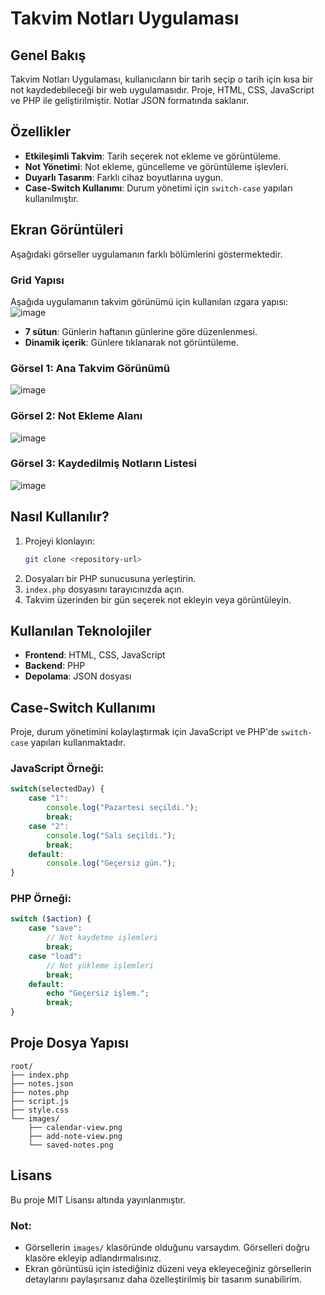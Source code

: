 # Takvim Notları Uygulaması

## Genel Bakış
Takvim Notları Uygulaması, kullanıcıların bir tarih seçip o tarih için kısa bir not kaydedebileceği bir web uygulamasıdır. Proje, HTML, CSS, JavaScript ve PHP ile geliştirilmiştir. Notlar JSON formatında saklanır.

## Özellikler
- **Etkileşimli Takvim**: Tarih seçerek not ekleme ve görüntüleme.
- **Not Yönetimi**: Not ekleme, güncelleme ve görüntüleme işlevleri.
- **Duyarlı Tasarım**: Farklı cihaz boyutlarına uygun.
- **Case-Switch Kullanımı**: Durum yönetimi için `switch-case` yapıları kullanılmıştır.

## Ekran Görüntüleri
Aşağıdaki görseller uygulamanın farklı bölümlerini göstermektedir.

### Grid Yapısı
Aşağıda uygulamanın takvim görünümü için kullanılan ızgara yapısı:
![image](https://github.com/user-attachments/assets/e30c59be-0aa6-4877-9f16-378082a34967)


- **7 sütun**: Günlerin haftanın günlerine göre düzenlenmesi.
- **Dinamik içerik**: Günlere tıklanarak not görüntüleme.

### Görsel 1: Ana Takvim Görünümü
![image](https://github.com/user-attachments/assets/a9c99e1e-ab16-4880-8c37-46b14b2e5267)


### Görsel 2: Not Ekleme Alanı
![image](https://github.com/user-attachments/assets/883cac38-ea47-43e5-8e2d-7333cd8e3490)


### Görsel 3: Kaydedilmiş Notların Listesi
![image](https://github.com/user-attachments/assets/94c16db5-cf67-4dcc-ba63-9f99f42e7104)


## Nasıl Kullanılır?
1. Projeyi klonlayın:
   ```bash
   git clone <repository-url>
   ```
2. Dosyaları bir PHP sunucusuna yerleştirin.
3. `index.php` dosyasını tarayıcınızda açın.
4. Takvim üzerinden bir gün seçerek not ekleyin veya görüntüleyin.

## Kullanılan Teknolojiler
- **Frontend**: HTML, CSS, JavaScript
- **Backend**: PHP
- **Depolama**: JSON dosyası

## Case-Switch Kullanımı
Proje, durum yönetimini kolaylaştırmak için JavaScript ve PHP'de `switch-case` yapıları kullanmaktadır.

### JavaScript Örneği:
```javascript
switch(selectedDay) {
    case "1":
        console.log("Pazartesi seçildi.");
        break;
    case "2":
        console.log("Salı seçildi.");
        break;
    default:
        console.log("Geçersiz gün.");
}
```

### PHP Örneği:
```php
switch ($action) {
    case "save":
        // Not kaydetme işlemleri
        break;
    case "load":
        // Not yükleme işlemleri
        break;
    default:
        echo "Geçersiz işlem.";
        break;
}
```

## Proje Dosya Yapısı
```
root/
├── index.php
├── notes.json
├── notes.php
├── script.js
├── style.css
└── images/
    ├── calendar-view.png
    ├── add-note-view.png
    └── saved-notes.png
```

## Lisans
Bu proje MIT Lisansı altında yayınlanmıştır.

### **Not**:
- Görsellerin `images/` klasöründe olduğunu varsaydım. Görselleri doğru klasöre ekleyip adlandırmalısınız.
- Ekran görüntüsü için istediğiniz düzeni veya ekleyeceğiniz görsellerin detaylarını paylaşırsanız daha özelleştirilmiş bir tasarım sunabilirim.
